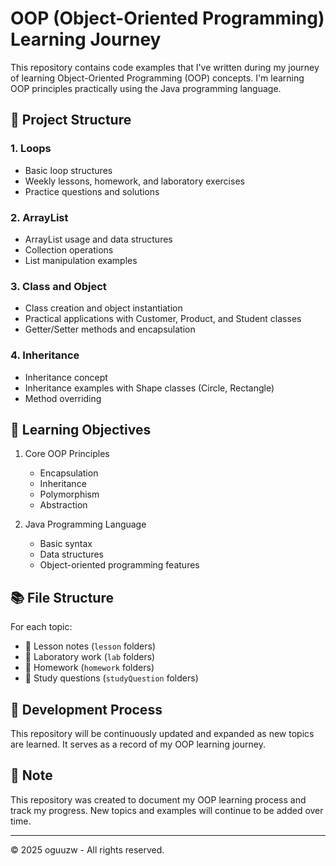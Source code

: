 # OOP (Object-Oriented Programming) Learning Journey

This repository contains code examples that I've written during my journey of learning Object-Oriented Programming (OOP) concepts. I'm learning OOP principles practically using the Java programming language.

## 📁 Project Structure

### 1. Loops
- Basic loop structures
- Weekly lessons, homework, and laboratory exercises
- Practice questions and solutions

### 2. ArrayList
- ArrayList usage and data structures
- Collection operations
- List manipulation examples

### 3. Class and Object
- Class creation and object instantiation
- Practical applications with Customer, Product, and Student classes
- Getter/Setter methods and encapsulation

### 4. Inheritance
- Inheritance concept
- Inheritance examples with Shape classes (Circle, Rectangle)
- Method overriding

## 🎯 Learning Objectives

1. Core OOP Principles
   - Encapsulation
   - Inheritance
   - Polymorphism
   - Abstraction

2. Java Programming Language
   - Basic syntax
   - Data structures
   - Object-oriented programming features

## 📚 File Structure

For each topic:
- 📂 Lesson notes (`lesson` folders)
- 📂 Laboratory work (`lab` folders)
- 📂 Homework (`homework` folders)
- 📂 Study questions (`studyQuestion` folders)

## 🚀 Development Process

This repository will be continuously updated and expanded as new topics are learned. It serves as a record of my OOP learning journey.

## 📌 Note

This repository was created to document my OOP learning process and track my progress. New topics and examples will continue to be added over time.

---
© 2025 oguuzw - All rights reserved.